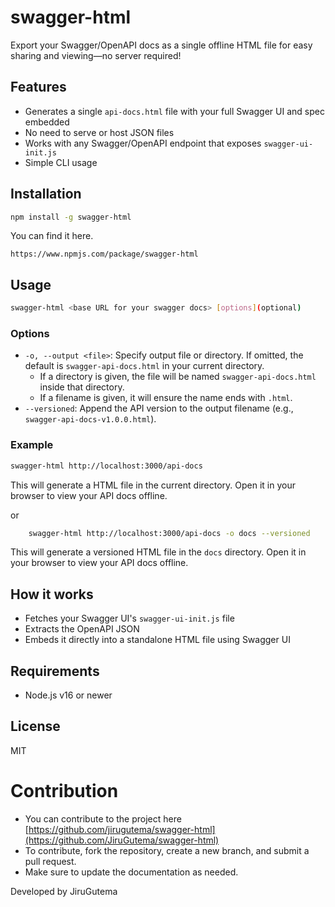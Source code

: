 # swagger-html

Export your Swagger/OpenAPI docs as a single offline HTML file for easy sharing and viewing—no server required!

## Features
- Generates a single `api-docs.html` file with your full Swagger UI and spec embedded
- No need to serve or host JSON files
- Works with any Swagger/OpenAPI endpoint that exposes `swagger-ui-init.js`
- Simple CLI usage

## Installation

```bash
npm install -g swagger-html
```
You can find it here.

```
https://www.npmjs.com/package/swagger-html
```
## Usage


```bash
swagger-html <base URL for your swagger docs> [options](optional)
```


### Options
- `-o, --output <file>`: Specify output file or directory. If omitted, the default is `swagger-api-docs.html` in your current directory.
	- If a directory is given, the file will be named `swagger-api-docs.html` inside that directory.
	- If a filename is given, it will ensure the name ends with `.html`.
- `--versioned`: Append the API version to the output filename (e.g., `swagger-api-docs-v1.0.0.html`).

### Example

```bash
swagger-html http://localhost:3000/api-docs
```
This will generate a HTML file in the current directory. Open it in your browser to view your API docs offline.

or

```bash
    swagger-html http://localhost:3000/api-docs -o docs --versioned
```

This will generate a versioned HTML file in the `docs` directory. Open it in your browser to view your API docs offline.

## How it works
- Fetches your Swagger UI's `swagger-ui-init.js` file
- Extracts the OpenAPI JSON
- Embeds it directly into a standalone HTML file using Swagger UI

## Requirements
- Node.js v16 or newer

## License
MIT

# Contribution
- You can contribute to the project here [https://github.com/jirugutema/swagger-html](https://github.com/JiruGutema/swagger-html)
- To contribute, fork the repository, create a new branch, and submit a pull request.
- Make sure to update the documentation as needed.

Developed by JiruGutema

